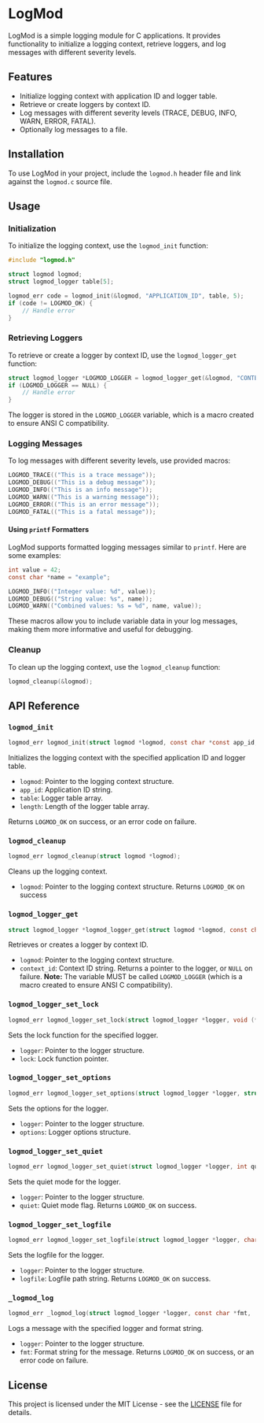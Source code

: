 # LogMod

LogMod is a simple logging module for C applications. It provides functionality to initialize a logging context, retrieve loggers, and log messages with different severity levels.

## Features

- Initialize logging context with application ID and logger table.
- Retrieve or create loggers by context ID.
- Log messages with different severity levels (TRACE, DEBUG, INFO, WARN, ERROR, FATAL).
- Optionally log messages to a file.

## Installation

To use LogMod in your project, include the `logmod.h` header file and link against the `logmod.c` source file.

## Usage

### Initialization

To initialize the logging context, use the `logmod_init` function:

```c
#include "logmod.h"

struct logmod logmod;
struct logmod_logger table[5];

logmod_err code = logmod_init(&logmod, "APPLICATION_ID", table, 5);
if (code != LOGMOD_OK) {
    // Handle error
}
```

### Retrieving Loggers

To retrieve or create a logger by context ID, use the `logmod_logger_get` function:

```c
struct logmod_logger *LOGMOD_LOGGER = logmod_logger_get(&logmod, "CONTEXT_ID");
if (LOGMOD_LOGGER == NULL) {
    // Handle error
}
```

The logger is stored in the `LOGMOD_LOGGER` variable, which is a macro created to ensure ANSI C compatibility.

### Logging Messages

To log messages with different severity levels, use provided macros:

```c
LOGMOD_TRACE(("This is a trace message"));
LOGMOD_DEBUG(("This is a debug message"));
LOGMOD_INFO(("This is an info message"));
LOGMOD_WARN(("This is a warning message"));
LOGMOD_ERROR(("This is an error message"));
LOGMOD_FATAL(("This is a fatal message"));
```

#### Using `printf` Formatters

LogMod supports formatted logging messages similar to `printf`. Here are some examples:

```c
int value = 42;
const char *name = "example";

LOGMOD_INFO(("Integer value: %d", value));
LOGMOD_DEBUG(("String value: %s", name));
LOGMOD_WARN(("Combined values: %s = %d", name, value));
```

These macros allow you to include variable data in your log messages, making them more informative and useful for debugging.

### Cleanup

To clean up the logging context, use the `logmod_cleanup` function:

```c
logmod_cleanup(&logmod);
```

## API Reference

### `logmod_init`

```c
logmod_err logmod_init(struct logmod *logmod, const char *const app_id, struct logmod_logger table[], unsigned length);
```

Initializes the logging context with the specified application ID and logger table.
- `logmod`: Pointer to the logging context structure.
- `app_id`: Application ID string.
- `table`: Logger table array.
- `length`: Length of the logger table array.

Returns `LOGMOD_OK` on success, or an error code on failure.

### `logmod_cleanup`

```c
logmod_err logmod_cleanup(struct logmod *logmod);
```

Cleans up the logging context.
- `logmod`: Pointer to the logging context structure.
Returns `LOGMOD_OK` on success

### `logmod_logger_get`

```c
struct logmod_logger *logmod_logger_get(struct logmod *logmod, const char *const context_id);
```

Retrieves or creates a logger by context ID.
- `logmod`: Pointer to the logging context structure.
- `context_id`: Context ID string.
Returns a pointer to the logger, or `NULL` on failure.
**Note:** The variable MUST be called `LOGMOD_LOGGER` (which is a macro created to ensure ANSI C compatibility).

### `logmod_logger_set_lock`

```c
logmod_err logmod_logger_set_lock(struct logmod_logger *logger, void (*lock)(int should_lock));
```

Sets the lock function for the specified logger.
- `logger`: Pointer to the logger structure.
- `lock`: Lock function pointer.

### `logmod_logger_set_options`

```c
logmod_err logmod_logger_set_options(struct logmod_logger *logger, struct logmod_logger_options options);
```

Sets the options for the logger.
- `logger`: Pointer to the logger structure.
- `options`: Logger options structure.

### `logmod_logger_set_quiet`

```c
logmod_err logmod_logger_set_quiet(struct logmod_logger *logger, int quiet);
```

Sets the quiet mode for the logger.
- `logger`: Pointer to the logger structure.
- `quiet`: Quiet mode flag.
Returns `LOGMOD_OK` on success.

### `logmod_logger_set_logfile`

```c
logmod_err logmod_logger_set_logfile(struct logmod_logger *logger, char *logfile);
```

Sets the logfile for the logger.
- `logger`: Pointer to the logger structure.
- `logfile`: Logfile path string.
Returns `LOGMOD_OK` on success.

### `_logmod_log`

```c
logmod_err _logmod_log(struct logmod_logger *logger, const char *fmt, ...);
```

Logs a message with the specified logger and format string.
- `logger`: Pointer to the logger structure.
- `fmt`: Format string for the message.
Returns `LOGMOD_OK` on success, or an error code on failure.

## License

This project is licensed under the MIT License - see the [LICENSE](LICENSE) file for details.
